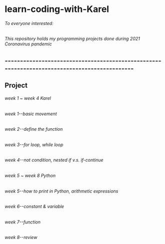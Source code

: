 # learn-coding-with-Karel
###### To everyone interested:
###### This repository holds my programming projects done during 2021 Coronavirus pandemic
## ---------------------------------------------------------------------------------------------
## Project
###### week 1 ~ week 4 Karel
###### week 1--basic movement
###### week 2--define the function
###### week 3--for loop, while loop
###### week 4--not condition, nested if v.s. if-continue
###### week 5 ~ week 8 Python
###### week 5--how to print in Python, arithmetic expressions
###### week 6--constant & variable
###### week 7--function
###### week 8--review
